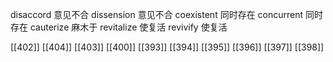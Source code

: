 




disaccord 意见不合
dissension 意见不合
coexistent 同时存在
concurrent 同时存在
cauterize 麻木于
revitalize 使复活
revivify 使复活

[[402]]
[[404]]
[[403]]
[[400]]
[[393]]
[[394]]
[[395]]
[[396]]
[[397]]
[[398]]
